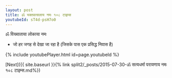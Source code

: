```yaml
---
layout: post
title: ॐ भक्तवत्सलाय नमः १०८ टाइम्स
youtubeId: sT4d-psH7o0
---
```

 
 
 ॐ विख्याताया लोकाया नमः  
 
 -  जो हर जगह से देखा जा रहा है (जिसके पास एक प्रसिद्ध निवास है) 
 
  
 
  
 
 
 
 
 
 


{% include youtubePlayer.html id=page.youtubeId %}
 
[Next]({{ site.baseurl }}{% link  split2/_posts/2015-07-30-ॐ सत्यधर्मा परायणाय नमः १०८ टाइम्स.md%})
 
